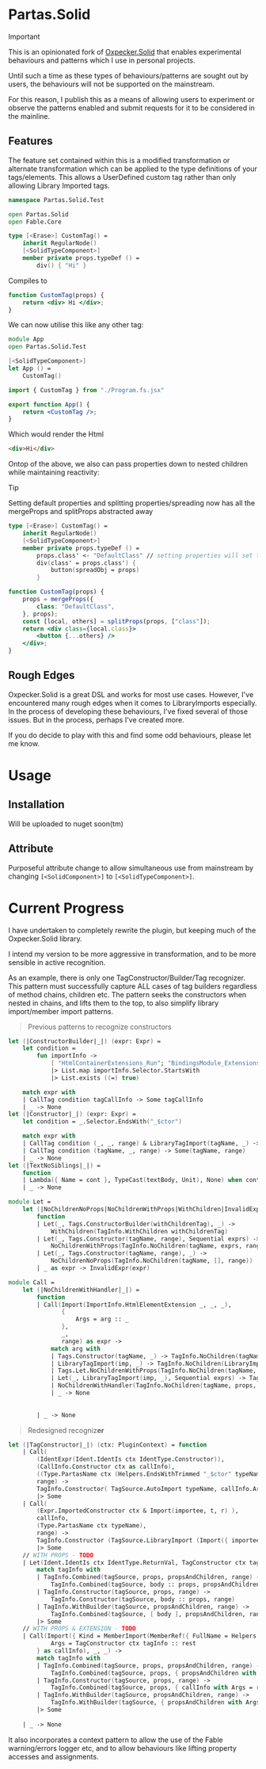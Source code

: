 # Partas.Solid

> [!IMPORTANT]
> This is an opinionated fork of [Oxpecker.Solid](https://github.com/lanayx/Oxpecker) that
> enables experimental behaviours and patterns which I use in personal projects.
> 
> Until such a time as these types of behaviours/patterns are sought out by users, the behaviours
> will not be supported on the mainstream.
> 
> For this reason, I publish this as a means of allowing users to experiment or observe the patterns
> enabled and submit requests for it to be considered in the mainline.

## Features

The feature set contained within this is a modified transformation or alternate transformation
which can be applied to the type definitions of your tags/elements. This allows a UserDefined custom tag rather than only allowing Library Imported tags.

```fsharp
namespace Partas.Solid.Test

open Partas.Solid
open Fable.Core

type [<Erase>] CustomTag() =
    inherit RegularNode()
    [<SolidTypeComponent>]
    member private props.typeDef () =
        div() { "Hi" }
```

Compiles to

```jsx
function CustomTag(props) {
    return <div> Hi </div>;
}
```

We can now utilise this like any other tag:

```fsharp
module App
open Partas.Solid.Test

[<SolidTypeComponent>]
let App () =
    CustomTag()
```
```jsx
import { CustomTag } from "./Program.fs.jsx"

export function App() {
    return <CustomTag />;
}
```

Which would render the Html

```html
<div>Hi</div>
```

Ontop of the above, we also can pass properties down to nested children while maintaining reactivity:

> [!TIP]
> Setting default properties and splitting properties/spreading now has all the mergeProps and splitProps abstracted away

```fsharp
type [<Erase>] CustomTag() =
    inherit RegularNode()
    [<SolidTypeComponent>]
    member private props.typeDef () =
        props.class' <- "DefaultClass" // setting properties will set the 'default'
        div(class' = props.class') {
            button(spreadObj = props)
        }
```
```jsx
function CustomTag(props) {
    props = mergeProps({
        class: "DefaultClass",
    }, props);
    const [local, others] = splitProps(props, ["class"]);
    return <div class={local.class}>
        <button {...others} />
    </div>;
}
```

## Rough Edges

Oxpecker.Solid is a great DSL and works for most use cases. However, I've encountered many rough edges when it comes to LibraryImports especially. In the process of developing these behaviours, I've fixed several of those issues. But in the process, perhaps I've created more.

If you do decide to play with this and find some odd behaviours, please let me know.

# Usage

## Installation

Will be uploaded to nuget soon(tm)

## Attribute

Purposeful attribute change to allow simultaneous use from mainstream by changing `[<SolidComponent>]` to `[<SolidTypeComponent>]`.

# Current Progress

I have undertaken to completely rewrite the plugin, but keeping much of the Oxpecker.Solid library.

I intend my version to be more aggressive in transformation, and to be more sensible in active recognition.

As an example, there is only one TagConstructor/Builder/Tag recognizer. This pattern must successfully capture ALL cases of tag builders regardless of method chains, children etc. The pattern seeks the constructors when nested in chains, and lifts them to the top, to also simplify library import/member import patterns.

> Previous patterns to recognize constructors

```fsharp
let (|ConstructorBuilder|_|) (expr: Expr) =
    let condition =
        fun importInfo ->
            [ "HtmlContainerExtensions_Run"; "BindingsModule_Extensions_run" ]
            |> List.map importInfo.Selector.StartsWith
            |> List.exists ((=) true)

    match expr with
    | CallTag condition tagCallInfo -> Some tagCallInfo
    | _ -> None
let (|Constructor|_|) (expr: Expr) =
    let condition = _.Selector.EndsWith("_$ctor")

    match expr with
    | CallTag condition (_, _, range) & LibraryTagImport(tagName, _) -> Some(LibraryImport tagName, range)
    | CallTag condition (tagName, _, range) -> Some(tagName, range)
    | _ -> None
let (|TextNoSiblings|_|) =
    function
    | Lambda({ Name = cont }, TypeCast(textBody, Unit), None) when cont.StartsWith("cont") -> Some textBody
    | _ -> None

module Let =
    let (|NoChildrenNoProps|NoChildrenWithProps|WithChildren|InvalidExpr|) =
        function
        | Let(_, Tags.ConstructorBuilder(withChildrenTag), _) ->
            WithChildren(TagInfo.WithChildren withChildrenTag)
        | Let(_, Tags.Constructor(tagName, range), Sequential exprs) ->
            NoChildrenWithProps(TagInfo.NoChildren(tagName, exprs, range))
        | Let(_, Tags.Constructor(tagName, range), _) ->
            NoChildrenNoProps(TagInfo.NoChildren(tagName, [], range))
        | _ as expr -> InvalidExpr(expr)

module Call =
    let (|NoChildrenWithHandler|_|) =
        function
        | Call(Import(ImportInfo.HtmlElementExtension _, _, _),
               {
                   Args = arg :: _
               },
               _,
               range) as expr ->
            match arg with
            | Tags.Constructor(tagName, _) -> TagInfo.NoChildren(tagName, [ expr ], range) |> Some
            | LibraryTagImport(imp, _) -> TagInfo.NoChildren(LibraryImport imp, [expr], range) |> Some
            | Tags.Let.NoChildrenWithProps(TagInfo.NoChildren(tagName, props, _)) -> TagInfo.NoChildren(tagName, expr :: props, range) |> Some
            | Let(_, LibraryTagImport(imp, _), Sequential exprs) -> TagInfo.NoChildren(LibraryImport imp, expr :: exprs, range) |> Some 
            | NoChildrenWithHandler(TagInfo.NoChildren(tagName, props, _)) -> TagInfo.NoChildren(tagName, expr :: props, range) |> Some
            | _ -> None
            
            
        | _ -> None
```

> Redesigned recogniz**er**

```fsharp
let (|TagConstructor|_|) (ctx: PluginContext) = function
    | Call(
        (IdentExpr(Ident.IdentIs ctx IdentType.Constructor)),
        (CallInfo.Constructor ctx as callInfo),
        ((Type.PartasName ctx (Helpers.EndsWithTrimmed "_$ctor" typeName)) | (Type.PartasName ctx typeName)),
        range) ->
        TagInfo.Constructor( TagSource.AutoImport typeName, callInfo.Args, range)
        |> Some
    | Call(
        (Expr.ImportedConstructor ctx & Import(importee, t, r) ),
        callInfo,
        (Type.PartasName ctx typeName),
        range) ->
        TagInfo.Constructor (TagSource.LibraryImport (Import({ importee with Selector = typeName }, t, r)), callInfo.Args, range)
        |> Some
    // WITH PROPS - TODO
    | Let(Ident.IdentIs ctx IdentType.ReturnVal, TagConstructor ctx tagInfo, body) ->
        match tagInfo with
        | TagInfo.Combined(tagSource, props, propsAndChildren, range) ->
            TagInfo.Combined(tagSource, body :: props, propsAndChildren, range)
        | TagInfo.Constructor(tagSource, props, range) ->
            TagInfo.Constructor(tagSource, body :: props, range)
        | TagInfo.WithBuilder(tagSource, propsAndChildren, range) ->
            TagInfo.Combined(tagSource, [ body ], propsAndChildren, range)
        |> Some
    // WITH PROPS & EXTENSION - TODO
    | Call(Import({ Kind = MemberImport(MemberRef({ FullName = Helpers.EndsWith "HtmlElementExtensions" }, _)) }, _, _) as callee, ({
            Args = TagConstructor ctx tagInfo :: rest 
        } as callInfo), _, _) ->
        match tagInfo with
        | TagInfo.Combined(tagSource, props, propsAndChildren, range) ->
            TagInfo.Combined(tagSource, props, { propsAndChildren with Args = rest @ propsAndChildren.Args }, range)
        | TagInfo.Constructor(tagSource, props, range) ->
            TagInfo.Combined(tagSource, props, { callInfo with Args = rest }, range)
        | TagInfo.WithBuilder(tagSource, propsAndChildren, range) ->
            TagInfo.WithBuilder(tagSource, { propsAndChildren with Args = rest @ propsAndChildren.Args }, range)
        |> Some
        
    | _ -> None
```

It also incorporates a context pattern to allow the use of the Fable warning/errors logger etc, and to allow behaviours like lifting property accesses and assignments. 